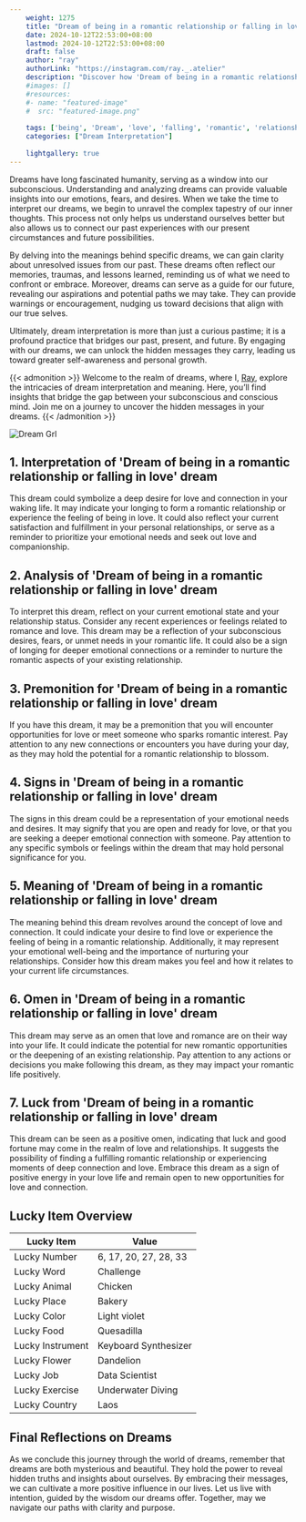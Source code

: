 ```yaml
---
    weight: 1275
    title: "Dream of being in a romantic relationship or falling in love"  # Assuming 'title' column exists
    date: 2024-10-12T22:53:00+08:00
    lastmod: 2024-10-12T22:53:00+08:00
    draft: false
    author: "ray"
    authorLink: "https://instagram.com/ray._.atelier"
    description: "Discover how 'Dream of being in a romantic relationship or falling in love' can interpret your future and uncover its significant meanings in your life."
    #images: []
    #resources:
    #- name: "featured-image"
    #  src: "featured-image.png"
    
    tags: ['being', 'Dream', 'love', 'falling', 'romantic', 'relationship']
    categories: ["Dream Interpretation"]
    
    lightgallery: true
---
```

    
Dreams have long fascinated humanity, serving as a window into our subconscious. Understanding and analyzing dreams can provide valuable insights into our emotions, fears, and desires. When we take the time to interpret our dreams, we begin to unravel the complex tapestry of our inner thoughts. This process not only helps us understand ourselves better but also allows us to connect our past experiences with our present circumstances and future possibilities.

By delving into the meanings behind specific dreams, we can gain clarity about unresolved issues from our past. These dreams often reflect our memories, traumas, and lessons learned, reminding us of what we need to confront or embrace. Moreover, dreams can serve as a guide for our future, revealing our aspirations and potential paths we may take. They can provide warnings or encouragement, nudging us toward decisions that align with our true selves.

Ultimately, dream interpretation is more than just a curious pastime; it is a profound practice that bridges our past, present, and future. By engaging with our dreams, we can unlock the hidden messages they carry, leading us toward greater self-awareness and personal growth.

{{< admonition >}}
Welcome to the realm of dreams, where I, [Ray](https://instagram.com/ray._.atelier), explore the intricacies of dream interpretation and meaning. Here, you’ll find insights that bridge the gap between your subconscious and conscious mind. Join me on a journey to uncover the hidden messages in your dreams.
{{< /admonition >}}

![Dream Grl](https://cdn.pixabay.com/photo/2017/11/02/03/35/gothic-2910057_1280.jpg "Dream Grl")

## 1. Interpretation of 'Dream of being in a romantic relationship or falling in love' dream
 This dream could symbolize a deep desire for love and connection in your waking life. It may indicate your longing to form a romantic relationship or experience the feeling of being in love. It could also reflect your current satisfaction and fulfillment in your personal relationships, or serve as a reminder to prioritize your emotional needs and seek out love and companionship.

## 2. Analysis of 'Dream of being in a romantic relationship or falling in love' dream
 To interpret this dream, reflect on your current emotional state and your relationship status. Consider any recent experiences or feelings related to romance and love. This dream may be a reflection of your subconscious desires, fears, or unmet needs in your romantic life. It could also be a sign of longing for deeper emotional connections or a reminder to nurture the romantic aspects of your existing relationship.

## 3. Premonition for 'Dream of being in a romantic relationship or falling in love' dream
 If you have this dream, it may be a premonition that you will encounter opportunities for love or meet someone who sparks romantic interest. Pay attention to any new connections or encounters you have during your day, as they may hold the potential for a romantic relationship to blossom.

## 4. Signs in 'Dream of being in a romantic relationship or falling in love' dream
 The signs in this dream could be a representation of your emotional needs and desires. It may signify that you are open and ready for love, or that you are seeking a deeper emotional connection with someone. Pay attention to any specific symbols or feelings within the dream that may hold personal significance for you.

## 5. Meaning of 'Dream of being in a romantic relationship or falling in love' dream
 The meaning behind this dream revolves around the concept of love and connection. It could indicate your desire to find love or experience the feeling of being in a romantic relationship. Additionally, it may represent your emotional well-being and the importance of nurturing your relationships. Consider how this dream makes you feel and how it relates to your current life circumstances.

## 6. Omen in 'Dream of being in a romantic relationship or falling in love' dream
 This dream may serve as an omen that love and romance are on their way into your life. It could indicate the potential for new romantic opportunities or the deepening of an existing relationship. Pay attention to any actions or decisions you make following this dream, as they may impact your romantic life positively.

## 7. Luck from 'Dream of being in a romantic relationship or falling in love' dream
 This dream can be seen as a positive omen, indicating that luck and good fortune may come in the realm of love and relationships. It suggests the possibility of finding a fulfilling romantic relationship or experiencing moments of deep connection and love. Embrace this dream as a sign of positive energy in your love life and remain open to new opportunities for love and connection.

## Lucky Item Overview
| Lucky Item          | Value              |
|---------------|--------------------|
| Lucky Number        | 6, 17, 20, 27, 28, 33  |
| Lucky Word          | Challenge |
| Lucky Animal        | Chicken |
| Lucky Place         | Bakery     |
| Lucky Color         | Light violet     |
| Lucky Food          | Quesadilla      |
| Lucky Instrument    | Keyboard Synthesizer |
| Lucky Flower        | Dandelion    |
| Lucky Job           | Data Scientist       |
| Lucky Exercise      | Underwater Diving  |
| Lucky Country       | Laos    |


##  Final Reflections on Dreams

As we conclude this journey through the world of dreams, remember that dreams are both mysterious and beautiful. They hold the power to reveal hidden truths and insights about ourselves. By embracing their messages, we can cultivate a more positive influence in our lives. Let us live with intention, guided by the wisdom our dreams offer. Together, may we navigate our paths with clarity and purpose.
